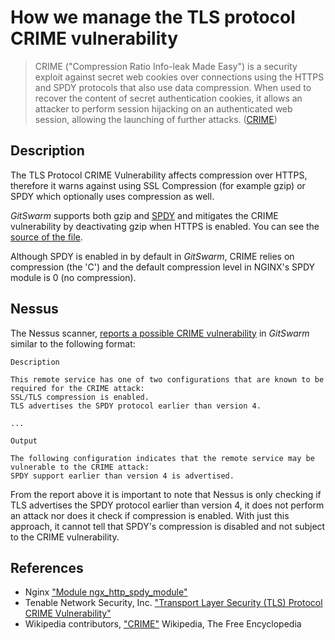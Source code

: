 # How we manage the TLS protocol CRIME vulnerability

> CRIME ("Compression Ratio Info-leak Made Easy") is a security exploit
  against secret web cookies over connections using the HTTPS and SPDY
  protocols that also use data compression. When used to recover the
  content of secret authentication cookies, it allows an attacker to
  perform session hijacking on an authenticated web session, allowing the
  launching of further attacks.
  ([CRIME](https://en.wikipedia.org/w/index.php?title=CRIME&oldid=692423806))

## Description

The TLS Protocol CRIME Vulnerability affects compression over HTTPS,
therefore it warns against using SSL Compression (for example gzip) or
SPDY which optionally uses compression as well.

$GitSwarm$ supports both gzip and [SPDY][ngx-spdy] and mitigates the CRIME
vulnerability by deactivating gzip when HTTPS is enabled. You can see the
[source of the file][omnibus-nginx].

Although SPDY is enabled in by default in $GitSwarm$, CRIME relies on
compression (the 'C') and the default compression level in NGINX's SPDY
module is 0 (no compression).

## Nessus

The Nessus scanner, [reports a possible CRIME vulnerability][nessus] in
$GitSwarm$ similar to the following format:

```
Description

This remote service has one of two configurations that are known to be required for the CRIME attack:
SSL/TLS compression is enabled.
TLS advertises the SPDY protocol earlier than version 4.

...

Output

The following configuration indicates that the remote service may be vulnerable to the CRIME attack:
SPDY support earlier than version 4 is advertised.
```

From the report above it is important to note that Nessus is only checking
if TLS advertises the SPDY protocol earlier than version 4, it does not
perform an attack nor does it check if compression is enabled. With just
this approach, it cannot tell that SPDY's compression is disabled and not
subject to the CRIME vulnerability.

## References

* Nginx ["Module ngx_http_spdy_module"][ngx-spdy]
* Tenable Network Security, Inc. ["Transport Layer Security (TLS) Protocol
  CRIME Vulnerability"][nessus]
* Wikipedia contributors, ["CRIME"][wiki-crime] Wikipedia, The Free
  Encyclopedia

[omnibus-nginx]: https://gitlab.com/gitlab-org/omnibus-gitlab/blob/master/files/gitlab-cookbooks/gitlab/templates/default/nginx-gitlab-http.conf.erb
[ngx-spdy]: http://nginx.org/en/docs/http/ngx_http_spdy_module.html
[nessus]: https://www.tenable.com/plugins/index.php?view=single&id=62565
[wiki-crime]: https://en.wikipedia.org/wiki/CRIME
